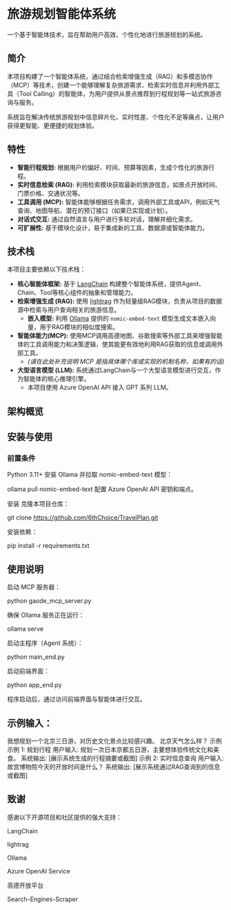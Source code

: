 # 旅游规划智能体系统

一个基于智能体技术，旨在帮助用户高效、个性化地进行旅游规划的系统。

## 简介

本项目构建了一个智能体系统，通过结合检索增强生成（RAG）和多模态协作（MCP）等技术，创建一个能够理解复杂旅游需求、检索实时信息并利用外部工具（Tool Calling）的智能体，为用户提供从景点推荐到行程规划等一站式旅游咨询与服务。

系统旨在解决传统旅游规划中信息碎片化、实时性差、个性化不足等痛点，让用户获得更智能、更便捷的规划体验。

## 特性

-   **智能行程规划:** 根据用户的偏好、时间、预算等因素，生成个性化的旅游行程。
-   **实时信息检索 (RAG):** 利用检索模块获取最新的旅游信息，如景点开放时间、门票价格、交通状况等。
-   **工具调用 (MCP):** 智能体能够根据任务需求，调用外部工具或API，例如天气查询、地图导航、潜在的预订接口（如果已实现或计划）。
-   **对话式交互:** 通过自然语言与用户进行多轮对话，理解并细化需求。
-   **可扩展性:** 基于模块化设计，易于集成新的工具、数据源或智能体能力。

## 技术栈

本项目主要依赖以下技术栈：

-   **核心智能体框架:** 基于 [LangChain](https://www.langchain.com/) 构建整个智能体系统，提供Agent、Chain、Tool等核心组件的抽象和管理能力。
-   **检索增强生成 (RAG):** 使用 [lightrag](https://github.com/your-lightrag-repo-link) 作为轻量级RAG模块，负责从项目的数据源中检索与用户查询相关的旅游信息。
    -   **嵌入模型:** 利用 [Ollama](https://ollama.com/) 提供的 `nomic-embed-text` 模型生成文本嵌入向量，用于RAG模块的相似度搜索。
-   **智能体能力(MCP):** 使用MCP调用高德地图、谷歌搜索等外部工具来增强智能体的工具调用能力和决策逻辑，使其能更有效地利用RAG获取的信息或调用外部工具。
    -   *(请在此处补充说明 MCP 是指具体哪个库或实现的机制名称，如果有的话)*
-   **大型语言模型 (LLM):** 系统通过LangChain与一个大型语言模型进行交互，作为智能体的核心推理引擎。
    -   本项目使用 Azure OpenAI API 接入 GPT 系列 LLM。

## 架构概览


## 安装与使用

### 前置条件
Python 3.11+
安装 Ollama 并拉取 nomic-embed-text 模型：

ollama pull nomic-embed-text
配置 Azure OpenAI API 密钥和端点。

安装
克隆本项目仓库：

git clone https://github.com/6thChoice/TravelPlan.git

安装依赖：

pip install -r requirements.txt

## 使用说明

启动 MCP 服务器：

python gaode_mcp_server.py

确保 Ollama 服务正在运行：

ollama serve

启动主程序（Agent 系统）：

python main_end.py

启动前端界面：

python app_end.py

程序启动后，通过访问前端界面与智能体进行交互。

## 示例输入：

我想规划一个北京三日游，对历史文化景点比较感兴趣。
北京天气怎么样？
示例
示例 1: 规划行程
用户输入: 规划一次日本京都五日游，主要想体验传统文化和美食。
系统输出: [展示系统生成的行程摘要或截图]
示例 2: 实时信息查询
用户输入: 故宫博物院今天的开放时间是什么？
系统输出: [展示系统通过RAG查询到的信息或截图]

## 致谢
感谢以下开源项目和社区提供的强大支持：

LangChain

lightrag

Ollama

Azure OpenAI Service

高德开放平台

Search-Engines-Scraper
